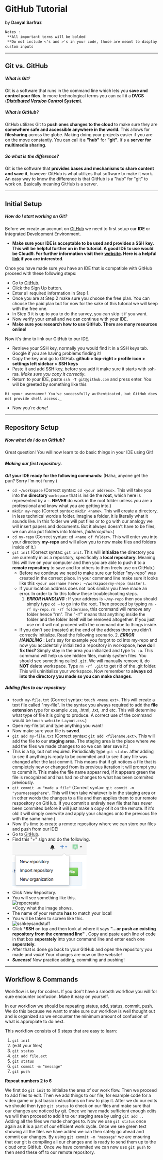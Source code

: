 # GitHub Tutorial

by **Danyal Sarfraz**  
```
Notes :
 **All important terms will be bolded
 **Do not include <'s and >'s in your code, those are meant to display custom inputs
```
---
## Git vs. GitHub

##### What is Git?
Git is a software that runs in the command line which lets you **save and control your files**. In more technological terms you can call it a **DVCS** (_**Distributed Version Control System**_).

##### What is GitHub?
GitHub utilizes Git to **push ones changes to the cloud** to make sure they are **somewhere safe and accessible anywhere in the world**. This allows for **filesharing** across the globe. Making doing your projects easier if you are on the move constantly. You can call it a **"hub"** for **"git"**. It's a **server for multimedia sharing**.

##### So what is the difference?
Git is the software that **provides bases and mechanisms to share content and save it**, however GitHub is what utilizes that software to make it work. An easy way to know the difference is that GitHub is a "hub" for "git" to work on. Basically meaning GitHub is a server.

---
## Initial Setup
##### How do I start working on Git?
Before we create an account on [GitHub](github.com) we need to first setup our **IDE** or Integrated Development Environment.
- **Make sure your IDE is acceptable to be used and provides a SSH key. This will be helpful further on in the tutorial. A good IDE to use would be Cloud9. For further information visit their [website](c9.io). Here is a helpful [link](https://docs.c9.io/docs/setting-up-github-workspace) if you are interested.**

Once you have made sure you have an IDE that is compatible with GitHub proceed with these following steps:
* Go to [GitHub](github.com).
* Click the Sign Up button.
* Enter all required information in Step 1. 
* Once you are at Step 2 make sure you choose the free plan. You can choose the paid plan but for now for the sake of this tutorial we will keep with the free one.
* In Step 3 it is up to you to do the survey, you can skip it if you want.
* Now verify your email and we can continue with your IDE.
* **Make sure you research how to use GitHub. There are many resources online!**

Now it's time to link our GitHub to our IDE.
* Retrieve your SSH key, normally you would find it in a SSH keys tab. Google if you are having problems finding it!
* Copy the key and go to GitHub. **github > top-right > profile icon > settings
left sidebar > SSH keys**
* Paste it and add SSH key, before you add it make sure it starts with ssh-rsa. _Make sure you copy it correctly_.
* Return to your IDE, paste `ssh -T git@github.com` and press enter. You will be greeted by something like this 
```
Hi <your username>! You've successfully authenticated, but GitHub does not provide shell access._
```
* Now you're _done!_


---
## Repository Setup

##### Now what do I do on GitHub?

Great question! You will now learn to do basic things in your IDE using Git!

##### Making our first repository.


**_Git_ your IDE ready for the following commands**: (Haha, anyone get the pun? Sorry I'm not funny.)
* `cd ~/workspace` (Correct syntax: `cd <your address>`. This will take you into the **directory** `workspace` that is inside the **root**, which here is represented by a `~`. **NEVER** do work in the root folder unless you are a professional and know what you are getting into.)
* `mkdir my-repo` (Correct syntax: `mkdir <name>`. This will create a directory, in less technical words a folder. Imagine a folder, it is literally what it sounds like. In this folder we will put files or to go with our analogy we will insert papers and documents. But it always doesn't have to be files, we can also put folders into folders, _folderception_.)
* `cd my-repo` (Correct syntax: `cd <name of folder>`. This will enter you into your directory **my-repo** and will allow you to now make files and folders inside of it.)
* `git init` (Correct syntax: `git init`. This will **initialize** the directory you are currently in as a repository, specifically a **local repository**. Meaning this will live on your computer and then you are able to push it to a **remote repository** to save and for others to then freely use on GitHub.)
    * Before we continue we need to make sure our folder "my-repo" was created in the correct place. In your command line make sure it looks like this `<your username here>: ~/workspace/my-repo (master)`.
    * If your location address does not look similar you have made an error. In order to fix this follow these troubleshooting steps.
        1. _**ERROR HANDLING**_ : If your address is `~/my-repo` then you should simply type `cd ~` to go into the root. Then proceed by typing `rm -rf my-repo`. `rm -rf foldername`, this command will remove any folder hence "rm". The "-rf" means that anything inside the folder and the folder itself will be removed altogether. If you just use rm it will not proceed with the command due to things inside.
    * If you don't see (master) at the end of the address then you didn't correctly initialize. Read the following scenario. 
        2. _**ERROR HANDLING**_ : Let's say for example you forgot to cd into my-repo and now you accidentally initialized a repository in workspace, **how do I fix this?** Simply stay in the area you initialized and type `ls -a`. This command will help us see hidden files, mainly system files. You should see something called `.git`. We will manually remove it, do **NOT** delete workspace. Type `rm -rf .git` to get rid of the .git folder. This will uninitialize your workspace. Now remember to **always cd into the directory you made so you can make changes**.
            
##### Adding files to our repository

* `touch my-file.txt` (Correct syntax: `touch <name.ext>`. This will create a text file called "my-file". In the syntax you always required to add the **file extension** type for example .css, .html, .txt, .md etc. This will determine what type of file it is going to produce. A correct use of the command would be `touch website-Layout.css`.)
* Open my-file.txt and type anything you want!
* Now make sure your file is **saved**.
* `git add my-file.txt` (Correct syntax: `git add <filename.ext>`. This will add the file to our **staging area**. The staging area is the place where we add the files we made changes to so we can later save it.)
* This is a tip, but not required. Periodically type `git status` after adding to see if anything is ready to be commited and to see if any file was changed after the last commit. This means that if git notices a file that is completely new or changed from its previous iteration it will prompt you to commit it. This make the file name appear red, if it appears green the file is recognized and has had no changes to what has been commited previously.
* `git commit -m "made a file"` (Correct syntax: `git commit -m "yourmessagehere"`. This will then take whatever is in the staging area or in other words the changes to a file and then applies them to our remote respository on GitHub. If you commit a entirely new file that has never been commited before it will just make a copy of it on the remote. If it's old it will simply overwrite and apply your changes onto the previous file with the same name.)
* Now it's time to create a remote repository where we can store our files and push from our IDE!
* Go to [GitHub](github.com).
* Find this "+" sign and do the following.   
![clicknewrepo](clicknewrepo.png)  
* Click New Repository.
* You will see something like this.     
![repocreate]()   
*Copy what the image shows. 
* The name of your remote **has** to match your local!
* You will be taken to screen like this.  
![sshkeysandstuff]()
* Click ***SSH** on top and then look at where it says **"...or push an existing repository from the command line"** . Copy and paste each line of code in that box **seperately** into your command line and enter each one **seperately**.
* After that is done go back to your GitHub and open the repository you made and _voila!_ Your changes are now on the website!
* _**Success!**_   Now practice adding, commiting and pushing!
            

---
## Workflow & Commands

Workflow is key for coders. If you don't have a smooth workflow you will for sure encounter confusion. Make it easy on yourself.

In our workflow we should be repeating status, add, status, commit, push. We do this because we want to make sure our workflow is well thought out and is organized so we encounter the minimum amount of confusion of what is appropiate to do next.

This workflow consists of 6 steps that are easy to learn:
1. `git init`
2. (edit your files)
3. `git status`
4. `git add file.ext`
5. `git status`
6. `git commit -m "message"`
7. `git push`

**Repeat numbers 2 to 6** 

We first do `git init` to initialize the area of our work flow. Then we proceed to add files to edit. Then we add things to our file, for example code for a video game or just basic instructions on how to play it. After we do our edits we should then type `git status` to check on our files and make sure that our changes are noticed by git. Once we have made sufficient enough edits we will then proceed to add it to our staging area by using `git add .`. Adding all the files we made changes to. Now we use `git status` once again as it is a part of our efficient work cycle. Once we see green text showing all the files we have added we can then safely go ahead and commit our changes. By using `git commit -m "message"` we are ensuring that our git is compiling all our changes and is ready to send them up to the cloud onto GitHub. Once we have commited we can now use `git push` to then send these off to our remote repository.

 






